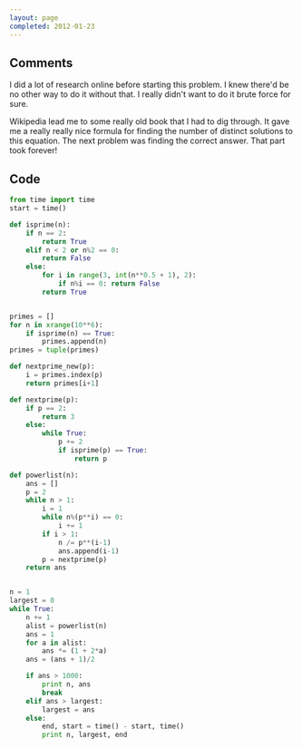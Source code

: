 ```yaml
---
layout: page
completed: 2012-01-23
---
```


## Comments

I did a lot of research online before starting this problem. I knew there'd be
no other way to do it without that. I really didn't want to do it brute force
for sure.

Wikipedia lead me to some really old book that I had to dig through. It gave me
a really really nice formula for finding the number of distinct solutions to
this equation. The next problem was finding the correct answer. That part took
forever!

## Code

```python
from time import time
start = time()

def isprime(n):
	if n == 2:
		return True
	elif n < 2 or n%2 == 0:
		return False
	else:
		for i in range(3, int(n**0.5 + 1), 2):
			if n%i == 0: return False
		return True


primes = []
for n in xrange(10**6):
	if isprime(n) == True:
		primes.append(n)
primes = tuple(primes)

def nextprime_new(p):
	i = primes.index(p)
	return primes[i+1]

def nextprime(p):
	if p == 2:
		return 3
	else:
		while True:
			p += 2
			if isprime(p) == True:
				return p

def powerlist(n):
	ans = []
	p = 2
	while n > 1:
		i = 1
	 	while n%(p**i) == 0:
			i += 1
		if i > 1:
			n /= p**(i-1)
			ans.append(i-1)
		p = nextprime(p)
	return ans


n = 1
largest = 0
while True:
	n += 1
	alist = powerlist(n)
	ans = 1
	for a in alist:
		ans *= (1 + 2*a)
	ans = (ans + 1)/2

	if ans > 1000:
		print n, ans
		break
	elif ans > largest:
		largest = ans
	else:
		end, start = time() - start, time()
		print n, largest, end
```
